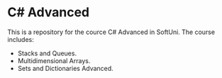 # C# Advanced
This is a repository for the cource C# Advanced in SoftUni.
The course includes:
- Stacks and Queues.
- Multidimensional Arrays.
- Sets and Dictionaries Advanced.
